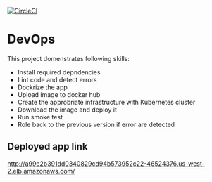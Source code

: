 [![CircleCI](https://circleci.com/gh/Mostafa9898/ML-microservices.svg?style=svg)](https://app.circleci.com/pipelines/github/Mostafa9898/DevOps)

# DevOps

This project domenstrates following skills:
* Install required depndencies
* Lint code and detect errors
* Dockrize the app
* Upload image to docker hub
* Create the approbriate infrastructure with Kubernetes cluster
* Download the image and deploy it
* Run smoke test
* Role back to the previous version if error are detected

## Deployed app link
http://a99e2b391dd0340829cd94b573952c22-46524376.us-west-2.elb.amazonaws.com/
